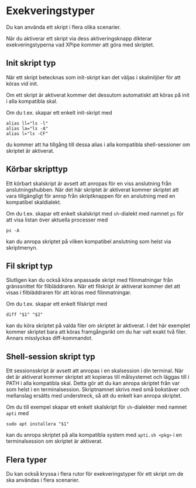 # Exekveringstyper

Du kan använda ett skript i flera olika scenarier.

När du aktiverar ett skript via dess aktiveringsknapp dikterar exekveringstyperna vad XPipe kommer att göra med skriptet.

## Init skript typ

När ett skript betecknas som init-skript kan det väljas i skalmiljöer för att köras vid init.

Om ett skript är aktiverat kommer det dessutom automatiskt att köras på init i alla kompatibla skal.

Om du t.ex. skapar ett enkelt init-skript med
```
alias ll="ls -l"
alias la="ls -A"
alias l="ls -CF"
```
du kommer att ha tillgång till dessa alias i alla kompatibla shell-sessioner om skriptet är aktiverat.

## Körbar skripttyp

Ett körbart skalskript är avsett att anropas för en viss anslutning från anslutningshubben.
När det här skriptet är aktiverat kommer skriptet att vara tillgängligt för anrop från skriptknappen för en anslutning med en kompatibel skaldialekt.

Om du t.ex. skapar ett enkelt skalskript med `sh`-dialekt med namnet `ps` för att visa listan över aktuella processer med
```
ps -A
```
kan du anropa skriptet på vilken kompatibel anslutning som helst via skriptmenyn.

## Fil skript typ

Slutligen kan du också köra anpassade skript med filinmatningar från gränssnittet för filbläddraren.
När ett filskript är aktiverat kommer det att visas i filbläddraren för att köras med filinmatningar.

Om du t.ex. skapar ett enkelt filskript med
```
diff "$1" "$2"
```
kan du köra skriptet på valda filer om skriptet är aktiverat.
I det här exemplet kommer skriptet bara att köras framgångsrikt om du har valt exakt två filer.
Annars misslyckas diff-kommandot.

## Shell-session skript typ

Ett sessionsskript är avsett att anropas i en skalsession i din terminal.
När det är aktiverat kommer skriptet att kopieras till målsystemet och läggas till i PATH i alla kompatibla skal.
Detta gör att du kan anropa skriptet från var som helst i en terminalsession.
Skriptnamnet skrivs med små bokstäver och mellanslag ersätts med understreck, så att du enkelt kan anropa skriptet.

Om du till exempel skapar ett enkelt skalskript för `sh`-dialekter med namnet `apti` med
```
sudo apt installera "$1"
```
kan du anropa skriptet på alla kompatibla system med `apti.sh <pkg>` i en terminalsession om skriptet är aktiverat.

## Flera typer

Du kan också kryssa i flera rutor för exekveringstyper för ett skript om de ska användas i flera scenarier.
